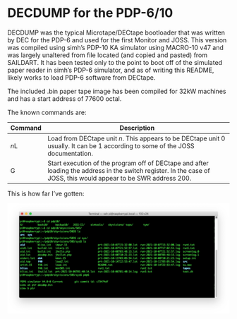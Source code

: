 # DECDUMP for the PDP-6/10

DECDUMP was the typical Microtape/DECtape bootloader that was written by DEC for the PDP-6 and used for the first Monitor and JOSS.  This version was compiled using simh’s PDP-10 KA simulator using MACRO-10 v47 and was largely unaltered from file located (and copied and pasted) from SAILDART.  It has been tested only to the point to boot off of the simulated paper reader in simh’s PDP-6 simulator, and as of writing this README, likely works to load PDP-6 software from DECtape.

The included .bin paper tape image has been compiled for 32kW machines and has a start address of 77600 octal.

The known commands are:

| Command | Description                                                  |
| ------- | ------------------------------------------------------------ |
| *n*L    | Load  from DECtape unit *n*.  This appears to be DECtape unit 0 usually.  It can be 1 according to some of the JOSS documentation. |
| G       | Start execution of the program off of DECtape and after loading the address in the switch register.    In the case of JOSS, this would appear to be SWR address 200. |

This is how far I’ve gotten:

![decdmp](decdmp.jpg)
